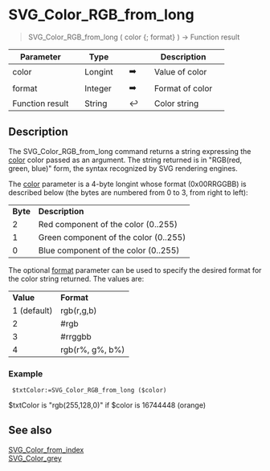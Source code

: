 <!-- color := SVG_Color_RGB_from_long ( color ; type )
 -> color (Long Integer)
 -> type (Long Integer) - {format} [1 (default) rgb(r,g,b); 2 #rgb; 3 #rrggbb; 4 rgb(r%, g%, b%)]
 <- color (Text)-->
# SVG_Color_RGB_from_long

> SVG_Color_RGB_from_long ( color {; format} ) -> Function result

| Parameter |     | Type |     |     |     | Description |     |
| --- | --- | --- | --- | --- | --- | --- | --- |
| color |     | Longint |     | ➡️ |     | Value of color |     |
| format |     | Integer |     | ➡️ |     | Format of color |     |
| Function result |     | String |     | ↩️ |     | Color string |     |

## Description

The SVG_Color_RGB_from_long command returns a string expressing the [color](## "Value of color") color passed as an argument. The string returned is in "RGB(red, green, blue)" form, the syntax recognized by SVG rendering engines.

The [color](## "Value of color") parameter is a 4-byte longint whose format (0x00RRGGBB) is described below (the bytes are numbered from 0 to 3, from right to left):

|     |     |
| --- | --- |
| **Byte** | **Description** |
| 2   | Red component of the color (0..255) |
| 1   | Green component of the color (0..255) |
| 0   | Blue component of the color (0..255) |

The optional [format](## "Format of color") parameter can be used to specify the desired format for the color string returned. The values are:

|     |     |
| --- | --- |
| **Value** | **Format** |
| 1 (default) | rgb(r,g,b) |
| 2   | #rgb |
| 3   | #rrggbb |
| 4   | rgb(r%, g%, b%) |

### Example  

```4d
 $txtColor:=SVG_Color_RGB_from_long ($color)  
```

$txtColor is "rgb(255,128,0)" if $color is 16744448 (orange)

## See also

[SVG_Color_from_index](SVG_Color_from_index.md)  
[SVG_Color_grey](SVG_Color_grey.md)
